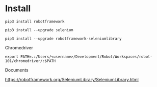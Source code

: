 # Install

```
pip3 install robotframework
```

```
pip3 install --upgrade selenium
```

```
pip3 install --upgrade robotframework-seleniumlibrary
```

Chromedriver

```
export PATH=.:/Users/<username>/Development/Robot/Workspaces/robot-101/chromedriver/:$PATH
```

Documents

https://robotframework.org/SeleniumLibrary/SeleniumLibrary.html